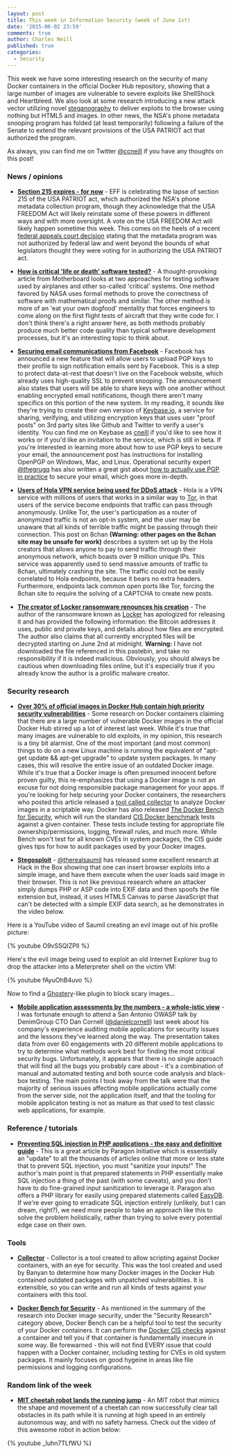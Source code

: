 ```yaml
---
layout: post
title: This week in Information Security (week of June 1st)
date: '2015-06-02 23:59'
comments: true
author: Charles Neill
published: true
categories:
  - Security
---
```


This week we have some interesting research on the security of many Docker containers in the official Docker Hub repository, showing that a large number of images are vulnerable to severe exploits like ShellShock and Heartbleed. We also look at some research introducing a new attack vector utilizing novel [steganography][stego] to deliver exploits to the browser using nothing but HTML5 and images. In other news, the NSA's phone metadata snooping program has folded (at least temporarily) following a failure of the Senate to extend the relevant provisions of the USA PATRIOT act that authorized the program.

As always, you can find me on Twitter [@ccneill][twitter] if you have any thoughts on this post!

<!-- more -->

### News / opinions

- [__Section 215 expires - for now__][nsa] - EFF is celebrating the lapse of section 215 of the USA PATRIOT act, which authorized the NSA's phone metadata collection program, though they acknowledge that the USA FREEDOM Act will likely reinstate some of these powers in different ways and with more oversight. A vote on the USA FREEDOM Act will likely happen sometime this week. This comes on the heels of a recent [federal appeals court decision][nsa_court] stating that the metadata program was not authorized by federal law and went beyond the bounds of what legislators thought they were voting for in authorizing the USA PATRIOT act.

- [__How is critical 'life or death' software tested?__][testing_software] - A thought-provoking article from Motherboard looks at two approaches for testing software used by airplanes and other so-called 'critical' systems. One method favored by NASA uses formal methods to prove the correctness of software with mathematical proofs and similar. The other method is more of an 'eat your own dogfood' mentality that forces engineers to come along on the first flight tests of aircraft that they write code for. I don't think there's a right answer here, as both methods probably produce much better code quality than typical software development processes, but it's an interesting topic to think about.

- [__Securing email communications from Facebook__][facebook_pgp] - Facebook has announced a new feature that will allow users to upload PGP keys to their profile to sign notification emails sent by Facebook. This is a step to protect data-at-rest that doesn't live on the Facebook website, which already uses high-quality SSL to prevent snooping. The announcement also states that users will be able to share keys with one another without enabling encrypted email notifications, though there aren't many specifics on this portion of the new system. In my reading, it sounds like they're trying to create their own version of [Keybase.io][keybase], a service for sharing, verifying, and utilizing encryption keys that uses user "proof posts" on 3rd party sites like Github and Twitter to verify a user's identity. You can find me on Keybase as [cneill][keybase_profile] if you'd like to see how it works or if you'd like an invitation to the service, which is still in beta. If you're interested in learning more about how to use PGP keys to secure your email, the announcement post has instructions for installing OpenPGP on Windows, Mac, and Linux. Operational security expert [@thegrugq][grugq] has also written a great gist about [how to actually use PGP in practice][grugq_pgp] to secure your email, which goes more in-depth.

- [__Users of Hola VPN service being used for DDoS attack__][hola] - Hola is a VPN service with millions of users that works in a similar way to [Tor][tor], in that users of the service become endpoints that traffic can pass through anonymously. Unlike Tor, the user's participation as a router of anonymized traffic is not an opt-in system, and the user may be unaware that all kinds of terrible traffic might be passing through their connection. This post on 8chan __(Warning: other pages on the 8chan site may be unsafe for work)__ describes a system set up by the Hola creators that allows anyone to pay to send traffic through their anonymous network, which boasts over 9 million unique IPs. This service was apparently used to send massive amounts of traffic to 8chan, ultimately crashing the site. The traffic could not be easily correlated to Hola endpoints, because it bears no extra headers. Furthermore, endpoints lack common open ports like Tor, forcing the 8chan site to require the solving of a CAPTCHA to create new posts.

- [__The creator of Locker ransomware renounces his creation__][locker] - The author of the ransomware known as [Locker][locker_2] has apologized for releasing it and has provided the following information: the Bitcoin addresses it uses, public and private keys, and details about how files are encrypted. The author also claims that all currently encrypted files will be decrypted starting on June 2nd at midnight. __Warning:__ I have not downloaded the file referenced in this pastebin, and take no responsibility if it is indeed malicious. Obviously, you should always be cautious when downloading files online, but it's especially true if you already know the author is a prolific malware creator.


### Security research

- [__Over 30% of official images in Docker Hub contain high priority security vulnerabilities__][docker] - Some research on Docker containers claiming that there are a large number of vulnerable Docker images in the official Docker Hub stirred up a lot of interest last week. While it's true that many images are vulnerable to old exploits, in my opinion, this research is a tiny bit alarmist. One of the most important (and most common) things to do on a new Linux machine is running the equivalent of "apt-get update && apt-get upgrade" to update system packages. In many cases, this will resolve the entire issue of an outdated Docker image. While it's true that a Docker image is often presumed innocent before proven guilty, this re-emphasizes that using a Docker image is not an excuse for not doing responsible package management for your apps. If you're looking for help securing your Docker containers, the researchers who posted this article released a [tool called collector][collector] to analyze Docker images in a scriptable way. Docker has also released [The Docker Bench for Security][docker_bench], which will run the standard [CIS Docker benchmark][docker_cis] tests against a given container. These tests include testing for appropriate file ownership/permissions, logging, firewall rules, and much more. While Bench won't test for all known CVEs in system packages, the CIS guide gives tips for how to audit packages used by your Docker images.

- [__Stegosploit__][stegosploit1] - [@therealsaumil][saumil] has released some excellent research at Hack in the Box showing that one can insert browser exploits into a simple image, and have them execute when the user loads said image in their browser. This is not like previous research where an attacker simply dumps PHP or ASP code into EXIF data and then spoofs the file extension but, instead, it uses HTML5 Canvas to parse JavaScript that can't be detected with a simple EXIF data search, as he demonstrates in the video below.

Here is a YouTube video of Saumil creating an evil image out of his profile picture:

{% youtube O9vSSQIZPlI %}

Here's the evil image being used to exploit an old Internet Explorer bug to drop the attacker into a Meterpreter shell on the victim VM:

{% youtube fAyuOhB4uvo %}

Now to find a [Ghostery][ghostery]-like plugin to block scary images...

- [__Mobile application assessments by the numbers - a whole-istic view__][dan_talk] - I was fortunate enough to attend a San Antonio OWASP talk by DenimGroup CTO Dan Cornell ([@danielcornell][dan_twitter]) last week about his company's experience auditing mobile applications for security issues and the lessons they've learned along the way. The presentation takes data from over 60 engagements with 20 different mobile applications to try to determine what methods work best for finding the most critical security bugs. Unfortunately, it appears that there is no single approach that will find all the bugs you probably care about - it's a combination of manual and automated testing and both source code analysis and black-box testing. The main points I took away from the talk were that the majority of serious issues affecting mobile applications actually come from the server side, not the application itself, and that the tooling for mobile applicaton testing is not as mature as that used to test classic web applications, for example.


### Reference / tutorials

- [__Preventing SQL injection in PHP applications - the easy and definitive guide__][php_sqli] - This is a great article by Paragon Initiative which is essentially an "update" to all the thousands of articles online that more or less state that to prevent SQL injection, you must "sanitize your inputs!" The author's main point is that prepared statements in PHP essentially make SQL injection a thing of the past (with some caveats), and you don't have to do fine-grained input sanitization to leverage it. Paragon also offers a PHP library for easily using prepared statements called [EasyDB][easydb]. If we're ever going to erradicate SQL injection entirely (unlikely, but I can dream, right?), we need more people to take an approach like this to solve the problem holistically, rather than trying to solve every potential edge case on their own.


### Tools

- [__Collector__][collector] - Collector is a tool created to allow scripting against Docker containers, with an eye for security. This was the tool created and used by Banyan to determine how many Docker images in the Docker Hub contained outdated packages with unpatched vulnerabilities. It is extensible, so you can write and run all kinds of tests against your containers with this tool.

- [__Docker Bench for Security__][docker_bench] - As mentioned in the summary of the research into Docker image security, under the "Security Research" category above, Docker Bench can be a helpful tool to test the security of your Docker containers. It can perform the [Docker CIS checks][docker_cis] against a container and tell you if that container is fundamentally insecure in some way. Be forewarned - this will not find EVERY issue that could happen with a Docker container, including testing for CVEs in old system packages. It mainly focuses on good hygeine in areas like file permissions and logging configurations.


### Random link of the week

- [__MIT cheetah robot lands the running jump__][cheetah] - An MIT robot that mimics the shape and movement of a cheetah can now successfully clear tall obstacles in its path while it is running at high speed in an entirely autonomous way, and with no safety harness. Check out the video of this awesome robot in action below:

{% youtube _luhn7TLfWU %}


[stego]: https://en.wikipedia.org/wiki/Steganography
[twitter]: https://twitter.com/ccneill

[nsa]: https://www.eff.org/deeplinks/2015/05/section-215-expires-now
[nsa_court]: https://www.npr.org/sections/thetwo-way/2015/05/07/404898259/federal-court-bulk-collection-of-phone-metadata-is-illegal
[testing_software]: https://motherboard.vice.com/en_uk/read/how-is-critical-life-or-death-software-tested
[facebook_pgp]: https://www.facebook.com/notes/protecting-the-graph/securing-email-communications-from-facebook/1611941762379302?_rdr&_fb_noscript=1
[keybase]: https://keybase.io/
[keybase_profile]: https://keybase.io/cneill
[grugq]: https://twitter.com/thegrugq
[grugq_pgp]: https://gist.github.com/grugq/03167bed45e774551155
[hola]: https://8ch.net/hola.html
[tor]: https://www.torproject.org/
[locker]: https://pastebin.com/1WZGqrUH
[locker_2]: https://www.bleepingcomputer.com/virus-removal/locker-ransomware-information

[docker]: https://www.banyanops.com/blog/analyzing-docker-hub/
[collector]: https://github.com/banyanops/collector
[docker_bench]: https://github.com/docker/docker-bench-security
[docker_cis]: https://benchmarks.cisecurity.org/tools2/docker/CIS_Docker_1.6_Benchmark_v1.0.0.pdf
[stegosploit1]: https://conference.hitb.org/hitbsecconf2015ams/wp-content/uploads/2015/02/D1T1-Saumil-Shah-Stegosploit-Hacking-with-Pictures.pdf
[saumil]: https://twitter.com/therealsaumil
[ghostery]: https://www.ghostery.com/en/
[dan_talk]: https://www.slideshare.net/denimgroup/application-security-assessments-by-the-numbers-owaspappseceu20151
[dan_twitter]: https://twitter.com/danielcornell

[php_sqli]: https://paragonie.com/blog/2015/05/preventing-sql-injection-in-php-applications-easy-and-definitive-guide
[easydb]: https://github.com/paragonie/easydb

[cheetah]: https://www.youtube.com/watch?v=_luhn7TLfWU
